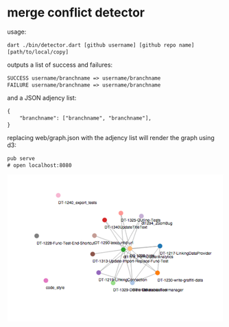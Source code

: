 # merge conflict detector

usage: 

```
dart ./bin/detector.dart [github username] [github repo name] [path/to/local/copy]
```

outputs a list of success and failures:

```
SUCCESS username/branchname => username/branchname
FAILURE username/branchname => username/branchname
```

and a JSON adjency list:
```
{
    "branchname": ["branchname", "branchname"],
}
```

replacing web/graph.json with the adjency list will render the graph using d3:

```
pub serve
# open localhost:8080
```

![d3 visualization](d3.png)
